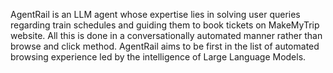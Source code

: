 AgentRail is an LLM agent whose expertise lies in solving user queries regarding train schedules and guiding them to book tickets on MakeMyTrip website. All this is done in a conversationally automated manner rather than browse and click method. AgentRail aims to be first in the list of automated browsing experience led by the intelligence of Large Language Models.  
